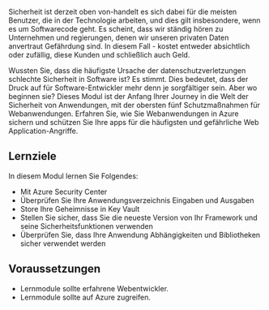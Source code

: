 Sicherheit ist derzeit oben von-handelt es sich dabei für die meisten Benutzer, die in der Technologie arbeiten, und dies gilt insbesondere, wenn es um Softwarecode geht. Es scheint, dass wir ständig hören zu Unternehmen und regierungen, denen wir unseren privaten Daten anvertraut Gefährdung sind. In diesem Fall - kostet entweder absichtlich oder zufällig, diese Kunden und schließlich auch Geld.

Wussten Sie, dass die häufigste Ursache der datenschutzverletzungen schlechte Sicherheit in Software ist? Es stimmt.  Dies bedeutet, dass der Druck auf für Software-Entwickler mehr denn je sorgfältiger sein. Aber wo beginnen sie? Dieses Modul ist der Anfang Ihrer Journey in die Welt der Sicherheit von Anwendungen, mit der obersten fünf Schutzmaßnahmen für Webanwendungen. Erfahren Sie, wie Sie Webanwendungen in Azure sichern und schützen Sie Ihre apps für die häufigsten und gefährliche Web Application-Angriffe.

## <a name="learning-objectives"></a>Lernziele

In diesem Modul lernen Sie Folgendes:

* Mit Azure Security Center
* Überprüfen Sie Ihre Anwendungsverzeichnis Eingaben und Ausgaben
* Store Ihre Geheimnisse in Key Vault
* Stellen Sie sicher, dass Sie die neueste Version von Ihr Framework und seine Sicherheitsfunktionen verwenden
* Überprüfen Sie, dass Ihre Anwendung Abhängigkeiten und Bibliotheken sicher verwendet werden

## <a name="prerequisites"></a>Voraussetzungen

* Lernmodule sollte erfahrene Webentwickler.
* Lernmodule sollte auf Azure zugreifen.